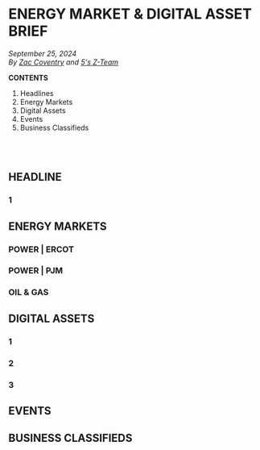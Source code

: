 # ENERGY MARKET & DIGITAL ASSET BRIEF
_September 25, 2024_  
_By [Zac Coventry](https://www.linkedin.com/in/zaccoventry/) and [5's Z-Team](https://www.energyby5.com/people/eric-bratcher)_

**CONTENTS**
1. Headlines
2. Energy Markets
3. Digital Assets
4. Events
5. Business Classifieds

<br><br>

## HEADLINE
### 1

## ENERGY MARKETS

### POWER | ERCOT


### POWER | PJM
### OIL & GAS

## DIGITAL ASSETS
### 1
### 2
### 3

## EVENTS  


## BUSINESS CLASSIFIEDS



